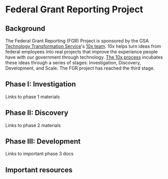 # Federal Grant Reporting Project

## Background

The Federal Grant Reporting (FGR) Project is sponsored by the GSA [Technology Transformation Service](https://www.gsa.gov/about-us/organization/federal-acquisition-service/technology-transformation-services)'s [10x team](https://10x.gsa.gov). 10x helps turn ideas from federal employees into real projects that improve the experience people have with our government through technology. [The 10x process](https://10x.gsa.gov/the-10x-process/) incubates these ideas through a series of stages: Investigation, Discovery, Development, and Scale. The FGR project has reached the third stage.

## Phase I: Investigation

Links to phase 1 materials

## Phase II: Discovery

Links to phase 2 materials

## Phase III: Development

Links to important phase 3 docs

## Important resources


